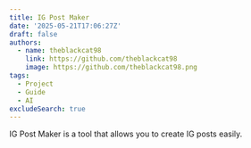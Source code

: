 ```yaml
---
title: IG Post Maker
date: '2025-05-21T17:06:27Z'
draft: false
authors:
  - name: theblackcat98
    link: https://github.com/theblackcat98
    image: https://github.com/theblackcat98.png
tags:
  - Project
  - Guide
  - AI
excludeSearch: true
---
```


IG Post Maker is a tool that allows you to create IG posts easily.  
